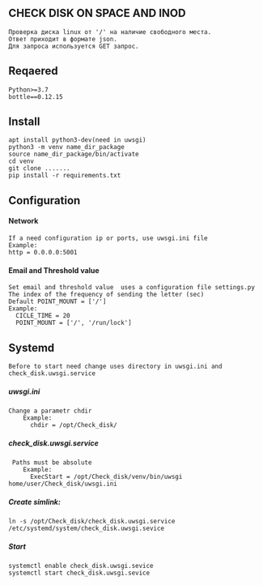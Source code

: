 ## CHECK DISK ON SPACE AND INOD

    Проверка диска linux от '/' на наличие свободного места. 
    Ответ приходит в формате json.
    Для запроса используется GET запрос.
    
## Reqaered 
 
    Python>=3.7
    bottle==0.12.15

## Install
    apt install python3-dev(need in uwsgi)
    python3 -m venv name_dir_package
    source name_dir_package/bin/activate
    cd venv
    git clone .......
    pip install -r requirements.txt
   
## Configuration


#### Network    
    If a need configuration ip or ports, use uwsgi.ini file    
    Example:
    http = 0.0.0.0:5001
    
#### Email and Threshold value
    Set email and threshold value  uses a configuration file settings.py
    The index of the frequency of sending the letter (sec)
    Default POINT_MOUNT = ['/']
    Example:
      CICLE_TIME = 20
      POINT_MOUNT = ['/', '/run/lock']
      
## Systemd 
    Before to start need change uses directory in uwsgi.ini and check_disk.uwsgi.service
    
##### uwsgi.ini
    Change a parametr chdir
        Example: 
          chdir = /opt/Check_disk/
          
##### check_disk.uwsgi.service
     Paths must be absolute
        Example:
          ExecStart = /opt/Check_disk/venv/bin/uwsgi home/user/Check_disk/uwsgi.ini
          
##### Create simlink:
    ln -s /opt/Check_disk/check_disk.uwsgi.service /etc/systemd/system/check_disk.uwsgi.sevice
    
##### Start 
    systemctl enable check_disk.uwsgi.sevice
    systemctl start check_disk.uwsgi.sevice